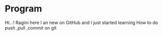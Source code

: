 # Program
Hi...! Ragini here
I an new on GitHub and I just started learning How to do push ,pull ,commit on git
